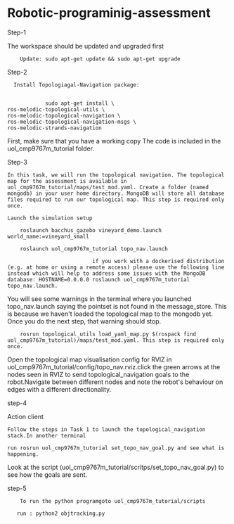 # Robotic-programinig-assessment
Step-1

  The workspace should be updated and upgraded first 


        Update: sudo apt-get update && sudo apt-get upgrade


Step-2

      Install Topologiagal-Navigation package:

   
                sudo apt-get install \
    ros-melodic-topological-utils \
    ros-melodic-topological-navigation \
    ros-melodic-topological-navigation-msgs \
    ros-melodic-strands-navigation


First, make sure that you have a working copy  The code is included in the uol_cmp9767m_tutorial folder. 


Step-3

    In this task, we will run the topological navigation. The topological map for the assessment is available in uol_cmp9767m_tutorial/maps/test_mod.yaml. Create a folder (named mongodb) in your user home directory. MongoDB will store all database files required to run our topological map. This step is required only once.

    Launch the simulation setup

        roslaunch bacchus_gazebo vineyard_demo.launch world_name:=vineyard_small
 
        roslaunch uol_cmp9767m_tutorial topo_nav.launch
        
                               if you work with a dockerised distribution (e.g. at home or using a remote access) please use the following line instead which will help to address some issues with the MongoDB database: HOSTNAME=0.0.0.0 roslaunch uol_cmp9767m_tutorial topo_nav.launch.
 You will see some warnings in the terminal where you launched topo_nav.launch saying the pointset is not found in the message_store. This is because we haven't loaded the topological map to the mongodb yet. Once you do the next step, that warning should stop.

        rosrun topological_utils load_yaml_map.py $(rospack find uol_cmp9767m_tutorial)/maps/test_mod.yaml. This step is required only once.

Open the topological map visualisation config for RVIZ in uol_cmp9767m_tutorial/config/topo_nav.rviz.click the green arrows at the nodes seen in RVIZ to send topological_navigation goals to the robot.Navigate between different nodes and note the robot's behaviour on edges with a different directionality.


step-4

   Action client

    Follow the steps in Task 1 to launch the topological_navigation stack.In another terminal 
    
    run rosrun uol_cmp9767m_tutorial set_topo_nav_goal.py and see what is happening.

Look at the script (uol_cmp9767m_tutorial/scritps/set_topo_nav_goal.py) to see how the goals are sent.

step-5

     	To run the python programgoto uol_cmp9767m_tutorial/scripts

       run : python2 objtracking.py
